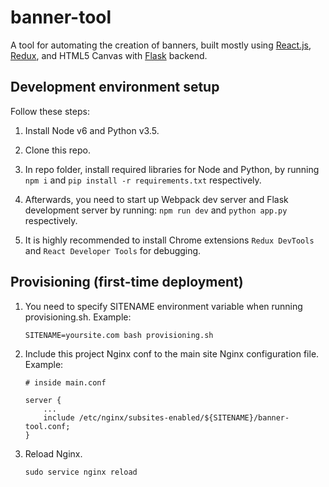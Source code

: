 # banner-tool

A tool for automating the creation of banners, built mostly using [React.js](https://facebook.github.io/react/), [Redux](http://redux.js.org/), and HTML5 Canvas with [Flask](http://flask.pocoo.org/) backend.


## Development environment setup

Follow these steps:

1. Install Node v6 and Python v3.5.

2. Clone this repo.

3. In repo folder, install required libraries for Node and Python, by running
`npm i` and `pip install -r requirements.txt` respectively.

4. Afterwards, you need to start up Webpack dev server and Flask development server by running:
`npm run dev` and `python app.py` respectively.

5. It is highly recommended to install Chrome extensions `Redux DevTools` and `React Developer Tools` for debugging.


## Provisioning (first-time deployment)

1. You need to specify SITENAME environment variable when running provisioning.sh.
Example:

    `SITENAME=yoursite.com bash provisioning.sh`

2. Include this project Nginx conf to the main site Nginx configuration file. Example:

    ```
    # inside main.conf

    server {
        ...
        include /etc/nginx/subsites-enabled/${SITENAME}/banner-tool.conf;
    }
    ```

3. Reload Nginx.

    `sudo service nginx reload`
